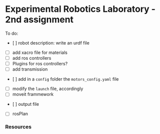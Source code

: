 # Experimental Robotics Laboratory - 2nd assignment 

To do:

- [ ] robot description: write an urdf file
 - [ ] add xacro file for materials 
 - [ ] add ros controllers 
 - [ ] Plugins for ros controllers? 
 - [ ] add transmission 
 - [ ] add in a `config` folder the `motors_config.yaml` file
  - [ ] modify the `launch` file, accordingly
- [ ] moveit frammework
 - [ ] output file 
- [ ] rosPlan


### Resources

